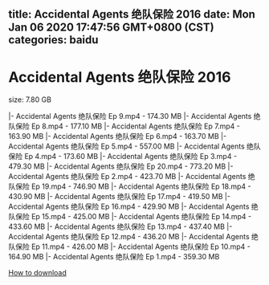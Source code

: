 
title: Accidental Agents 绝队保险 2016
date: Mon Jan 06 2020 17:47:56 GMT+0800 (CST)    
categories: baidu
---

# Accidental Agents 绝队保险 2016
size: 7.80 GB
 
 
|- Accidental Agents 绝队保险 Ep 9.mp4 - 174.30 MB
|- Accidental Agents 绝队保险 Ep 8.mp4 - 177.10 MB
|- Accidental Agents 绝队保险 Ep 7.mp4 - 163.90 MB
|- Accidental Agents 绝队保险 Ep 6.mp4 - 163.70 MB
|- Accidental Agents 绝队保险 Ep 5.mp4 - 557.00 MB
|- Accidental Agents 绝队保险 Ep 4.mp4 - 173.60 MB
|- Accidental Agents 绝队保险 Ep 3.mp4 - 479.30 MB
|- Accidental Agents 绝队保险 Ep 20.mp4 - 773.20 MB
|- Accidental Agents 绝队保险 Ep 2.mp4 - 423.70 MB
|- Accidental Agents 绝队保险 Ep 19.mp4 - 746.90 MB
|- Accidental Agents 绝队保险 Ep 18.mp4 - 430.90 MB
|- Accidental Agents 绝队保险 Ep 17.mp4 - 419.50 MB
|- Accidental Agents 绝队保险 Ep 16.mp4 - 429.90 MB
|- Accidental Agents 绝队保险 Ep 15.mp4 - 425.00 MB
|- Accidental Agents 绝队保险 Ep 14.mp4 - 433.60 MB
|- Accidental Agents 绝队保险 Ep 13.mp4 - 437.40 MB
|- Accidental Agents 绝队保险 Ep 12.mp4 - 436.20 MB
|- Accidental Agents 绝队保险 Ep 11.mp4 - 426.00 MB
|- Accidental Agents 绝队保险 Ep 10.mp4 - 164.90 MB
|- Accidental Agents 绝队保险 Ep 1.mp4 - 359.30 MB

[How to download](https://bpcam.bemobtrk.com/go/2ceec3aa-1ca2-46d6-b9ff-aaa5c184517c?jno=851)